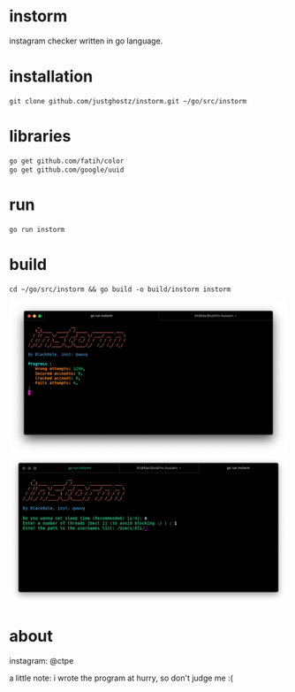 # instorm
instagram checker written in go language.

# installation
```
git clone github.com/justghostz/instorm.git ~/go/src/instorm
```
# libraries
```
go get github.com/fatih/color
go get github.com/google/uuid
```
# run
```
go run instorm
```
# build
```
cd ~/go/src/instorm && go build -o build/instorm instorm
```

![alt text](img/1.png)
![alt text](img/2.png)

# about
instagram: @ctpe

a little note: i wrote the program at hurry, so don't judge me :(

